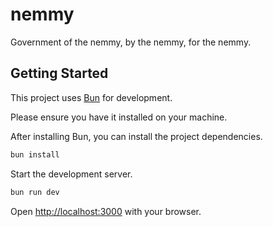 # nemmy

Government of the nemmy, by the nemmy, for the nemmy.

## Getting Started

This project uses [Bun](https://bun.sh/) for development.

Please ensure you have it installed on your machine.

After installing Bun, you can install the project dependencies.

```bash
bun install
```

Start the development server.

```bash
bun run dev
```

Open [http://localhost:3000](http://localhost:3000) with your browser.
